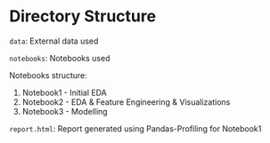 # Directory Structure

`data`: External data used

`notebooks`: Notebooks used

Notebooks structure:

1. Notebook1 - Initial EDA
2. Notebook2 - EDA & Feature Engineering & Visualizations
3. Notebook3 - Modelling

`report.html`: Report generated using Pandas-Profiling for Notebook1
